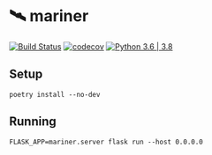 # 🛰️ mariner

[![Build Status](https://travis-ci.com/luizribeiro/mariner.svg?branch=master)](https://travis-ci.com/luizribeiro/mariner)
[![codecov](https://codecov.io/gh/luizribeiro/mariner/branch/master/graph/badge.svg)](https://codecov.io/gh/luizribeiro/mariner)
[![Python 3.6 | 3.8](https://img.shields.io/badge/python-3.7%20%7C%203.8-blue)](https://www.python.org/downloads/)

## Setup

```
poetry install --no-dev
```

## Running

```
FLASK_APP=mariner.server flask run --host 0.0.0.0
```
